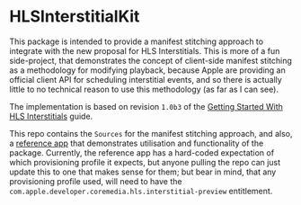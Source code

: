 # HLSInterstitialKit
This package is intended to provide a manifest stitching approach to integrate with the new proposal for HLS Interstitials. This is more of a fun side-project, that demonstrates the concept of client-side manifest stitching as a methodology for modifying playback, because Apple are providing an official client API for scheduling interstitial events, and so there is actually little to no technical reason to use this methodology (as far as I can see).

The implementation is based on revision `1.0b3` of the [Getting Started With HLS Interstitials](https://developer.apple.com/streaming/GettingStartedWithHLSInterstitials.pdf) guide.

This repo contains the `Sources` for the manifest stitching approach, and also, a [reference app](./ReferenceApp/ReferenceApp.xcodeproj) that demonstrates utilisation and functionality of the package. Currently, the reference app has a hard-coded expectation of which provisioning profile it expects, but anyone pulling the repo can just update this to one that makes sense for them; but bear in mind, that any provisioning profile used, will need to have the `com.apple.developer.coremedia.hls.interstitial-preview` entitlement.
